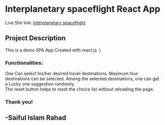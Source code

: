 # Interplanetary spaceflight React App

Live Site link: [Interplanetary spaceflight](https://rahad-interplanetary-spaceflight.netlify.app/).

## Project Description

This is a demo SPA App Created with react.js .\
### Functionalities:
One Can select his/her desired travel destinations. Maximum four destinations can be selected. Among the selected destinations, one can get a Lucky one suggestion randomly.\
The reset button helps to reset the choice list without reloading the page.

### Thank you!
## -Saiful Islam Rahad
